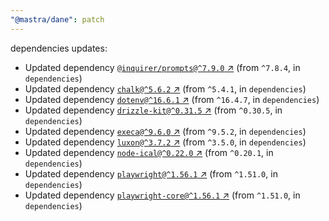 ```yaml
---
"@mastra/dane": patch
---
```

dependencies updates:
  - Updated dependency [`@inquirer/prompts@^7.9.0` ↗︎](https://www.npmjs.com/package/@inquirer/prompts/v/7.9.0) (from `^7.8.4`, in `dependencies`)
  - Updated dependency [`chalk@^5.6.2` ↗︎](https://www.npmjs.com/package/chalk/v/5.6.2) (from `^5.4.1`, in `dependencies`)
  - Updated dependency [`dotenv@^16.6.1` ↗︎](https://www.npmjs.com/package/dotenv/v/16.6.1) (from `^16.4.7`, in `dependencies`)
  - Updated dependency [`drizzle-kit@^0.31.5` ↗︎](https://www.npmjs.com/package/drizzle-kit/v/0.31.5) (from `^0.30.5`, in `dependencies`)
  - Updated dependency [`execa@^9.6.0` ↗︎](https://www.npmjs.com/package/execa/v/9.6.0) (from `^9.5.2`, in `dependencies`)
  - Updated dependency [`luxon@^3.7.2` ↗︎](https://www.npmjs.com/package/luxon/v/3.7.2) (from `^3.5.0`, in `dependencies`)
  - Updated dependency [`node-ical@^0.22.0` ↗︎](https://www.npmjs.com/package/node-ical/v/0.22.0) (from `^0.20.1`, in `dependencies`)
  - Updated dependency [`playwright@^1.56.1` ↗︎](https://www.npmjs.com/package/playwright/v/1.56.1) (from `^1.51.0`, in `dependencies`)
  - Updated dependency [`playwright-core@^1.56.1` ↗︎](https://www.npmjs.com/package/playwright-core/v/1.56.1) (from `^1.51.0`, in `dependencies`)
